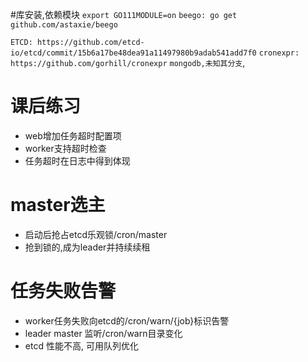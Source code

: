 #库安装,依赖模块
`export GO111MODULE=on`
`beego: go get github.com/astaxie/beego`

`ETCD: https://github.com/etcd-io/etcd/commit/15b6a17be48dea91a11497980b9adab541add7f0`
`cronexpr: https://github.com/gorhill/cronexpr`
`mongodb,未知其分支`,

# 课后练习
- web增加任务超时配置项
- worker支持超时检查
- 任务超时在日志中得到体现

# master选主
- 启动后抢占etcd乐观锁/cron/master
- 抢到锁的,成为leader并持续续租

# 任务失败告警
- worker任务失败向etcd的/cron/warn/{job}标识告警
- leader master 监听/cron/warn目录变化
- etcd 性能不高, 可用队列优化
